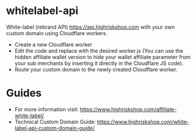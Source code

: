 # whitelabel-api
White-label (rebrand API) https://api.highriskshop.com with your own custom domain using Cloudflare workers.

* Create a new Cloudflare worker
* Edit the code and replace with the desired worker.js (You can use the hidden affiliate wallet version to hide your wallet affiliate parameter from your sub merchants by inserting it directly in the Cloudflare JS code).
* Route your custom domain to the newly created Cloudflare worker.

# Guides
* For more information visit: https://www.highriskshop.com/affiliate-white-label/
* Technical Custom Domain Guide: https://www.highriskshop.com/white-label-api-custom-domain-guide/
